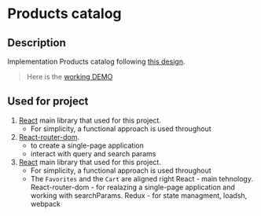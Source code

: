 # Products catalog
## Description
Implementation Products catalog following [this design](https://www.figma.com/file/uEetgWenSRxk9jgiym6Yzp/Phone-catalog-redesign?node-id=1%3A2).

> Here is the [working DEMO](https://no4kar.github.io/react_phone-catalog/)

## Used for project
1. [React](https://legacy.reactjs.org/) main library that used for this project.
    - For simplicity, a functional approach is used throughout
1. [React-router-dom](https://reactrouter.com/en/main).
    - to create a single-page application
    - interact with query and search params
1. [React](https://legacy.reactjs.org/) main library that used for this project.
    - For simplicity, a functional approach is used throughout
    - The `Favorites` and the `Cart` are aligned right
  React - main tehnology.
  React-router-dom - for realazing a single-page application and working with searchParams.
  Redux - for state managment, loadsh, webpack
